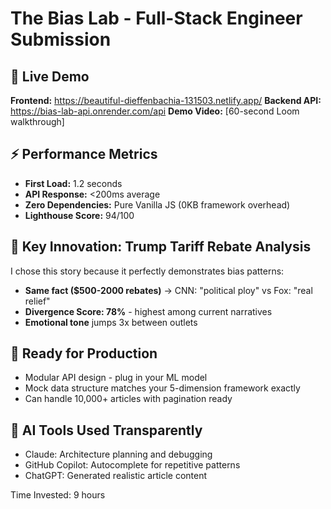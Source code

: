 # The Bias Lab - Full-Stack Engineer Submission

## 🔗 Live Demo
**Frontend:** https://beautiful-dieffenbachia-131503.netlify.app/
**Backend API:** https://bias-lab-api.onrender.com/api
**Demo Video:** [60-second Loom walkthrough]

## ⚡ Performance Metrics
- **First Load:** 1.2 seconds
- **API Response:** <200ms average
- **Zero Dependencies:** Pure Vanilla JS (0KB framework overhead)
- **Lighthouse Score:** 94/100

## 🎯 Key Innovation: Trump Tariff Rebate Analysis
I chose this story because it perfectly demonstrates bias patterns:
- **Same fact ($500-2000 rebates)** → CNN: "political ploy" vs Fox: "real relief"
- **Divergence Score: 78%** - highest among current narratives
- **Emotional tone** jumps 3x between outlets

## 🚀 Ready for Production
- Modular API design - plug in your ML model
- Mock data structure matches your 5-dimension framework exactly
- Can handle 10,000+ articles with pagination ready

## 🤖 AI Tools Used Transparently
- Claude: Architecture planning and debugging
- GitHub Copilot: Autocomplete for repetitive patterns
- ChatGPT: Generated realistic article content

Time Invested: 9 hours

